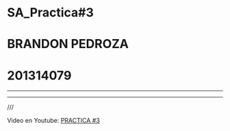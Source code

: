 # SA_Practica#3
# BRANDON PEDROZA

# 201314079
----------
*******
///

Video en Youtube: [PRACTICA #3](https://youtu.be/1T6-8DZpSHs)



